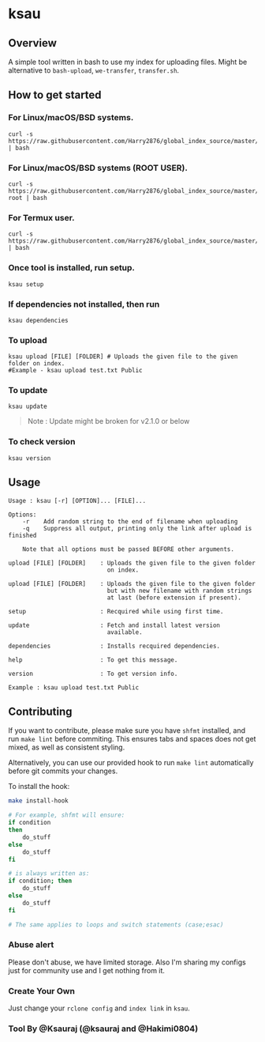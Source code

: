 ksau
======


## Overview
A simple tool written in bash to use my index for uploading files.
Might be alternative to `bash-upload`, `we-transfer`, `transfer.sh`.

## How to get started 
### For Linux/macOS/BSD systems.
```
curl -s https://raw.githubusercontent.com/Harry2876/global_index_source/master/setup | bash
```
### For Linux/macOS/BSD systems (ROOT USER).
```
curl -s https://raw.githubusercontent.com/Harry2876/global_index_source/master/setup-root | bash
```

### For Termux user.
```
curl -s https://raw.githubusercontent.com/Harry2876/global_index_source/master/setup | bash
```
### Once tool is installed, run setup.
```
ksau setup
```
### If dependencies not installed, then run
```
ksau dependencies
```

### To upload
```
ksau upload [FILE] [FOLDER] # Uploads the given file to the given folder on index.
#Example - ksau upload test.txt Public
```

### To update
```
ksau update
```
> Note : Update might be broken for v2.1.0 or below

### To check version
```
ksau version
```
## Usage
```
Usage : ksau [-r] [OPTION]... [FILE]...

Options:
    -r    Add random string to the end of filename when uploading
    -q    Suppress all output, printing only the link after upload is finished

    Note that all options must be passed BEFORE other arguments.

upload [FILE] [FOLDER]    : Uploads the given file to the given folder
                            on index.

upload [FILE] [FOLDER]    : Uploads the given file to the given folder
                            but with new filename with random strings
                            at last (before extension if present).

setup                     : Recquired while using first time.

update                    : Fetch and install latest version
                            available.

dependencies              : Installs recquired dependencies.

help                      : To get this message.

version                   : To get version info.

Example : ksau upload test.txt Public

```

## Contributing
If you want to contribute, please make sure you have `shfmt` installed, and run
`make lint` before commiting. This ensures tabs and spaces does not get mixed,
as well as consistent styling.

Alternatively, you can use our provided hook to run `make lint` automatically
before git commits your changes.

To install the hook:
```bash
make install-hook
```

```bash
# For example, shfmt will ensure:
if condition
then
    do_stuff
else
    do_stuff
fi

# is always written as:
if condition; then
    do_stuff
else
    do_stuff
fi

# The same applies to loops and switch statements (case;esac)
```

### Abuse alert
Please don't abuse, we have limited storage.
Also I'm sharing my configs just for community use and I get nothing from it.

### Create Your Own
Just change your `rclone config` and `index link` in `ksau`.

### Tool By @Ksauraj (@ksauraj and @Hakimi0804)
